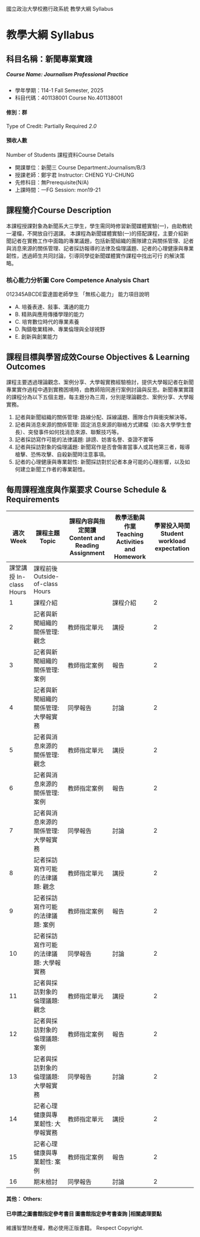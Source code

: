 國立政治大學校務行政系統 教學大綱 Syllabus
# 教學大綱 Syllabus
##  科目名稱：新聞專業實踐
#####  Course Name: Journalism Professional Practice
  * 學年學期：114-1 Fall Semester, 2025 
  * 科目代碼：401138001 Course No.401138001
#### 修別：群
Type of Credit: Partially Required 
_2.0_
#### 預收人數
Number of Students
課程資料Course Details
  * 開課單位：新聞三 Course Department:Journalism/B/3 
  * 授課老師：鄭宇君 Instructor: CHENG YU-CHUNG 
  * 先修科目：無Prerequisite(N/A)
  * 上課時間：一FG Session: mon19-21
##  課程簡介Course Description
本課程授課對象為新聞系大三學生，學生需同時修習新聞媒體實驗(一)，由助教統一灌檔，不開放自行選課。
本課程為新聞媒體實驗(一)的搭配課程，主要介紹新聞記者在實務工作中面臨的專業議題，包括新聞組織的團隊建立與關係管理、記者與消息來源的關係管理、記者採訪報導的法律及倫理議題、記者的心理健康與專業韌性，透過師生共同討論，引導同學從新聞媒體實作課程中找出可行 的解決策略。
###  核心能力分析圖 Core Competence Analysis Chart
012345ABCDE雷達圖老師學生
「無核心能力」 
能力項目說明
  * A. 培養表達、敍事、溝通的能力
  * B. 精熟與應用傳播學理的能力
  * C. 培育數位時代的專業素養
  * D. 陶鑄敬業精神、專業倫理與全球視野
  * E. 創新與創業能力
##  課程目標與學習成效Course Objectives & Learning Outcomes 
課程主要透過理論觀念、案例分享、大學報實務經驗檢討，提供大學報記者在新聞專業實作過程中遇到實務困境時，由教師陪同進行案例討論與反思。新聞專業實踐的課程分為以下五個主題，每主題分為三周，分別是理論觀念、案例分享、大學報實務。
  1. 記者與新聞組織的關係管理: 路線分配、踩線議題、團隊合作與衝突解決等。
  2. 記者與消息來源的關係管理: 固定消息來源的聯絡方式建檔（如:各大學學生會長）、突發事件如何找消息來源、聯繫技巧等。
  3. 記者採訪寫作可能的法律議題: 誹謗、妨害名譽、查證不實等
  4. 記者與採訪對象的倫理議題: 新聞寫作是否會傷害當事人或其他第三者，報導槍擊、恐怖攻擊、自殺新聞時注意事項。
  5. 記者的心理健康與專業韌性: 新聞採訪對於記者本身可能的心理影響，以及如何建立新聞工作者的專業韌性。
##  每周課程進度與作業要求 Course Schedule & Requirements
|  週次 Week |  課程主題 Topic |  課程內容與指定閱讀 Content and Reading Assignment |  教學活動與作業 Teaching Activities and Homework |  學習投入時間 Student workload expectation  
---|---|---|---|---  
課堂講授 In-class Hours |  課程前後 Outside-of-class Hours  
1 |  課程介紹 |  |  課程介紹 |  2 |  4  
2 |  記者與新聞組織的關係管理: 觀念 |  教師指定單元 |  講授 |  2 |  4  
3 |  記者與新聞組織的關係管理: 案例 |  教師指定案例 |  報告 |  2 |  4  
4 |  記者與新聞組織的關係管理: 大學報實務 |  同學報告 |  討論 |  2 |  4  
5 |  記者與消息來源的關係管理: 觀念 |  教師指定單元 |  講授 |  2 |  4  
6 |  記者與消息來源的關係管理: 案例 |  教師指定案例 |  報告 |  2 |  4  
7 |  記者與消息來源的關係管理: 大學報實務 |  同學報告 |  討論 |  2 |  4  
8 |  記者採訪寫作可能的法律議題: 觀念 |  教師指定單元 |  講授 |  2 |  4  
9 |  記者採訪寫作可能的法律議題: 案例 |  教師指定案例 |  報告 |  2 |  4  
10 |  記者採訪寫作可能的法律議題: 大學報實務 |  同學報告 |  討論 |  2 |  4  
11 |  記者與採訪對象的倫理議題: 觀念 |  教師指定單元 |  講授 |  2 |  4  
12 |  記者與採訪對象的倫理議題: 案例 |  教師指定案例 |  報告 |  2 |  4  
13 |  記者與採訪對象的倫理議題: 大學報實務 |  同學報告 |  討論 |  2 |  4  
14 |  記者心理健康與專業韌性: 大學報實務 |  教師指定單元 |  講授 |  2 |  4  
15 |  記者心理健康與專業韌性: 案例 |  教師指定案例 |  報告 |  2 |  4  
16 |  期末檢討 |  同學報告 |  討論 |  2 |  4  
####  其他： Others:
####  已申請之圖書館指定參考書目  圖書館指定參考書查詢 |相關處理要點
維護智慧財產權，務必使用正版書籍。 Respect Copyright.